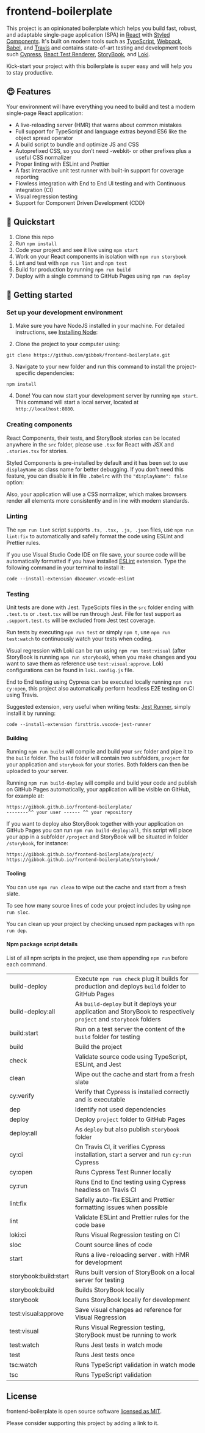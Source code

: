 # frontend-boilerplate

This project is an opinionated boilerplate which helps you build fast, robust, and adaptable single-page application (SPA) in [React](https://reactjs.org/) with [Styled Components](https://styled-components.com/). It's built on modern tools such as [TypeScript](https://www.typescriptlang.org/), [Webpack](https://webpack.js.org/), [Babel](https://babeljs.io/), and [Travis](https://travis-ci.org/) and contains state-of-art testing and development tools such [Cypress](https://www.cypress.io/), [React Test Renderer](https://reactjs.org/docs/test-renderer.html), [StoryBook](https://storybook.js.org/), and [Loki](https://loki.js.org/).

Kick-start your project with this boilerplate is super easy and will help you to stay productive.

## 😍 Features

Your environment will have everything you need to build and test a modern single-page React application:

- A live-reloading server (HMR) that warns about common mistakes
- Full support for TypeScript and language extras beyond ES6 like the object spread operator
- A build script to bundle and optimize JS and CSS
- Autoprefixed CSS, so you don’t need -webkit- or other prefixes plus a useful CSS normalizer
- Proper linting with ESLint and Prettier
- A fast interactive unit test runner with built-in support for coverage reporting
- Flowless integration with End to End UI testing and with Continuous integration (CI)
- Visual regression testing
- Support for Component Driven Development (CDD)

## 🚀 Quickstart

1. Clone this repo
1. Run `npm install`
1. Code your project and see it live using `npm start`
1. Work on your React components in isolation with `npm run storybook`
1. Lint and test with `npm run lint` and `npm test`
1. Build for production by running `npm run build`
1. Deploy with a single command to GitHub Pages using `npm run deploy`

## 🌟 Getting started

### Set up your development environment

1. Make sure you have NodeJS installed in your machine. For detailed instructions, see [Installing Node](https://nodejs.org/en/download/package-manager/):

2. Clone the project to your computer using:

```shell
git clone https://github.com/gibbok/frontend-boilerplate.git
```

3. Navigate to your new folder and run this command to install the project-specific dependencies:

```shell
npm install
```

4. Done! You can now start your development server by running `npm start`. This command will start a local server, located at `http://localhost:8080`.

### Creating components

React Components, their tests, and StoryBook stories can be located anywhere in the `src` folder, please use `.tsx` for React with JSX and `.stories.tsx` for stories.

Styled Components is pre-installed by default and it has been set to use `displayName` as class name for better debugging. If you don't need this feature, you can disable it in file `.babelrc` with the `"displayName": false` option:

Also, your application will use a CSS normalizer, which makes browsers render all elements more consistently and in line with modern standards.

### Linting

The `npm run lint` script supports `.ts, .tsx, .js, .json` files, use `npm run lint:fix` to automatically and safelly format the code using ESLint and Prettier rules.

If you use Visual Studio Code IDE on file save, your source code will be automatically formatted if you have installed [ESLint](https://marketplace.visualstudio.com/items?itemName=dbaeumer.vscode-eslint) extension. Type the following command in your terminal to install it:

```shell
code --install-extension dbaeumer.vscode-eslint
```

### Testing

Unit tests are done with Jest. TypeScipts files in the `src` folder ending with `.test.ts` or `.test.tsx` will be run through Jest. File for test support as `.support.test.ts` will be excluded from Jest test coverage.

Run tests by executing `npm run test` or simply `npm t`, use `npm run test:watch` to continuously watch your tests when coding.

Visual regression with Loki can be run using `npm run test:visual` (after StoryBook is running `npm run storybook`), when you make changes and you want to save them as reference use `test:visual:approve`. Loki configurations can be found in `loki.config.js` file.

End to End testing using Cypress can be executed locally running `npm run cy:open`, this project also automatically perform headless E2E testing on CI using Travis.

Suggested extension, very useful when writing tests:  [Jest Runner](https://marketplace.visualstudio.com/items?itemName=firsttris.vscode-jest-runner), simply install it by running:

```shell
code --install-extension firsttris.vscode-jest-runner
```

#### Building

Running `npm run build` will compile and build your `src` folder and pipe it to the `build` folder. The `build` folder will contain two subfolders, `project` for your application and `storybook` for your stories. Both folders can then be uploaded to your server.

Running `npm run build-deploy` will compile and build your code and publish on GitHub Pages automatically, your application will be visible on GitHub, for example at:

```shell
https://gibbok.github.io/frontend-boilerplate/
--------^^ your user ------ ^^ your repository
```

If you want to deploy also StoryBook together with your application on GitHub Pages you can run `npm run build-deploy:all`, this script will place your app in a subfolder `/project` and StoryBook will be situated in folder `/storybook`, for instance:

```shell
https://gibbok.github.io/frontend-boilerplate/project/
https://gibbok.github.io/frontend-boilerplate/storybook/
```

#### Tooling

You can use `npm run clean` to wipe out the cache and start from a fresh slate.

To see how many source lines of code your project includes by using `npm run sloc`.

You can clean up your project by checking unused npm packages with `npm run dep`.

#### Npm package script details

List of all npm scripts in the project, use them appending `npm run` before each command.

|                       |                                                                                                                   |
|-----------------------|-------------------------------------------------------------------------------------------------------------------|
| build-deploy          | Execute `npm run check` plug it builds for production and deploys `build` folder to GitHub Pages                  |
| build-deploy:all      | As `build-deploy` but it deploys your application and StoryBook to respectively `project` and `storybook` folders |
| build:start           | Run on a test server the content of the `build` folder for testing                                                |
| build                 | Build the project                                                                                                 |
| check                 | Validate source code using TypeScript, ESLint, and Jest                                                           |
| clean                 | Wipe out the cache and start from a fresh slate                                                                   |
| cy:verify             | Verify that Cypress is installed correctly and is executable                                                      |
| dep                   | Identify not used dependencies                                                                                    |
| deploy                | Deploy `project` folder to GitHub Pages                                                                           |
| deploy:all            | As `deploy` but also publish `storybook` folder                                                                   |
| cy:ci                 | On Travis CI, it verifies Cypress installation, start a server and run `cy:run` Cypress                           |
| cy:open               | Runs  Cypress Test Runner locally                                                                                 |
| cy:run                | Runs End to End testing using Cypress headless on Travis CI                                                       |
| lint:fix              | Safelly auto-fix ESLint and Prettier formatting issues when possible                                              |
| lint                  | Validate ESLint and Prettier rules for the code base                                                              |
| loki:ci               | Runs Visual Regression testing on CI                                                                              |
| sloc                  | Count source lines of code                                                                                        |
| start                 | Runs a live-reloading server . with HMR for development                                                           |
| storybook:build:start | Runs built version of StoryBook on a local server for testing                                                     |
| storybook:build       | Builds StoryBook locally                                                                                          |
| storybook             | Runs StoryBook locally for development                                                                            |
| test:visual:approve   | Save visual changes ad reference for Visual Regression                                                            |
| test:visual           | Runs Visual Regression testing, StoryBook must be running to work                                                 |
| test:watch            | Runs Jest tests in watch mode                                                                                     |
| test                  | Runs Jest tests once                                                                                              |
| tsc:watch             | Runs TypeScript validation in watch mode                                                                          |
| tsc                   | Runs TypeScript validation                                                                                        |

## License

frontend-boilerplate is open source software [licensed as MIT](./LICENSE).

Please consider supporting this project by adding a link to it.
